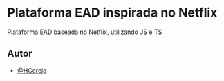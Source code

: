 # Plataforma EAD inspirada no Netflix

Plataforma EAD baseada no Netflix, utilizando JS e TS

## Autor

- [@HCereja](https://www.github.com/HCereja)

